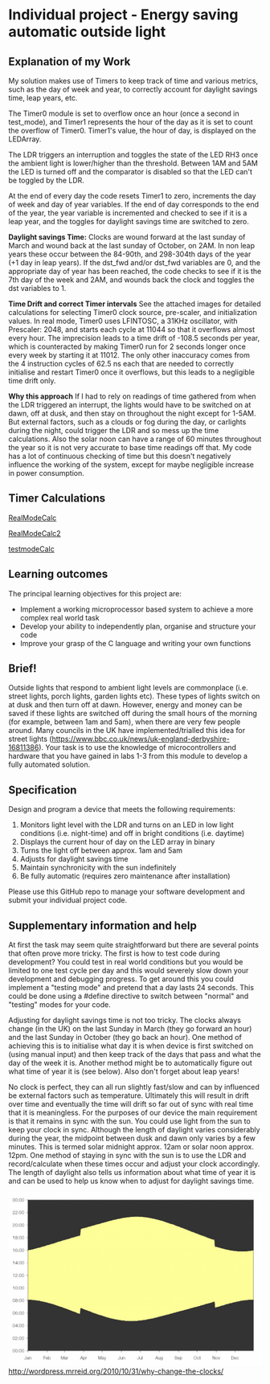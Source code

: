 # Individual project - Energy saving automatic outside light

## Explanation of my Work
My solution makes use of Timers to keep track of time and various metrics, such as the day of week and year, to correctly account for daylight savings time, leap years, etc.

The Timer0 module is set to overflow once an hour (once a second in test_mode), and Timer1 represents the hour of the day as it is set to count the overflow of Timer0.
Timer1's value, the hour of day, is displayed on the LEDArray. 

The LDR triggers an interruption and toggles the state of the LED RH3 once the ambient light is lower/higher than the threshold. 
Between 1AM and 5AM the LED is turned off and the comparator is disabled so that the LED can't be toggled by the LDR.

At the end of every day the code resets Timer1 to zero, increments the day of week and day of year variables. 
If the end of day corresponds to the end of the year, the year variable is incremented and checked to see if it is a leap year, and the toggles for daylight savings time are switched to zero.

**Daylight savings Time:**
Clocks are wound forward at the last sunday of March and wound back at the last sunday of October, on 2AM. In non leap years these occur between the 84-90th, and 298-304th days of the year (+1 day in leap years). If the dst_fwd and/or dst_fwd variables are 0, and the appropriate day of year has been reached, the code checks to see if it is the 7th day of the week and 2AM, and wounds back the clock and toggles the dst variables to 1. 

**Time Drift and correct Timer intervals**
See the attached images for detailed calculations for selecting Timer0 clock source, pre-scaler, and initialization values.
In real mode, Timer0 uses LFINTOSC, a 31KHz oscillator, with Prescaler: 2048, and starts each cycle at 11044 so that it overflows almost every hour.
The imprecision leads to a time drift of -108.5 seconds per year, which is counteracted by making Timer0 run for 2 seconds longer once every week by starting it at 11012.
The only other inaccuracy comes from the 4 instruction cycles of 62.5 ns each that are needed to correctly initialise and restart Timer0 once it overflows, but this leads to a 
negligible time drift only.

**Why this approach**
If I had to rely on readings of time gathered from when the LDR triggered an interrupt, the lights would have to be switched on at dawn, off at dusk, and then stay on throughout the night except for 1-5AM. But external factors, such as a clouds or fog during the day, or carlights during the night, could trigger the LDR and so mess up the time calculations. Also the solar noon can have a range of 60 minutes throughout the year so it is not very accurate to base time readings off that.
My code has a lot of continuous checking of time but this doesn't negatively influence the working of the system, except for maybe negligible increase in power consumption.

## Timer Calculations 
[RealModeCalc](https://user-images.githubusercontent.com/78698413/140614996-f6b541c2-116c-46bd-858d-c5358b41d4c7.jpg)

[RealModeCalc2](https://user-images.githubusercontent.com/78698413/140614999-6157572d-41d8-4dcb-807b-cc9c8f24aa2d.jpg)

[testmodeCalc](https://user-images.githubusercontent.com/78698413/140615000-53303abf-f2a2-41cd-a73c-fac0508a3a6b.jpg)

## Learning outcomes

The principal learning objectives for this project are:

- Implement a working microprocessor based system to achieve a more complex real world task
- Develop your ability to independently plan, organise and structure your code 
- Improve your grasp of the C language and writing your own functions

## Brief!
Outside lights that respond to ambient light levels are commonplace (i.e. street lights, porch lights, garden lights etc). These types of lights switch on at dusk and then turn off at dawn. However, energy and money can be saved if these lights are switched off during the small hours of the morning (for example, between 1am and 5am), when there are very few people around. Many councils in the UK have implemented/trialled this idea for street lights (https://www.bbc.co.uk/news/uk-england-derbyshire-16811386). Your task is to use the knowledge of microcontrollers and hardware that you have gained in labs 1-3 from this module to develop a fully automated solution.

## Specification
Design and program a device that meets the following requirements:

1. Monitors light level with the LDR and turns on an LED in low light conditions (i.e. night-time) and off in bright conditions (i.e. daytime)
1. Displays the current hour of day on the LED array in binary
1. Turns the light off between approx. 1am and 5am
1. Adjusts for daylight savings time
1. Maintain synchronicity with the sun indefinitely
1. Be fully automatic (requires zero maintenance after installation)

Please use this GitHub repo to manage your software development and submit your individual project code.

## Supplementary information and help
At first the task may seem quite straightforward but there are several points that often prove more tricky. The first is how to test code during development? You could test in real world conditions but you would be limited to one test cycle per day and this would severely slow down your development and debugging progress. To get around this you could implement a "testing mode" and pretend that a day lasts 24 seconds. This could be done using a #define directive to switch between "normal" and "testing" modes for your code.

Adjusting for daylight savings time is not too tricky. The clocks always change (in the UK) on the last Sunday in March (they go forward an hour) and the last Sunday in October (they go back an hour). One method of achieving this is to initialise what day it is when device is first switched on (using manual input) and then keep track of the days that pass and what the day of the week it is. Another method might be to automatically figure out what time of year it is (see below). Also don't forget about leap years! 

No clock is perfect, they can all run slightly fast/slow and can by influenced be external factors such as temperature. Ultimately this will result in drift over time and eventually the time will drift so far out of sync with real time that it is meaningless. For the purposes of our device the main requirement is that it remains in sync with the sun. You could use light from the sun to keep your clock in sync. Although the length of daylight varies considerably during the year, the midpoint between dusk and dawn only varies by a few minutes. This is termed solar midnight approx. 12am or solar noon approx. 12pm. One method of staying in sync with the sun is to use the LDR and record/calculate when these times occur and adjust your clock accordingly. The length of daylight also tells us information about what time of year it is and can be used to help us know when to adjust for daylight savings time.

![Day length](gifs/day-length-london.jpg)
http://wordpress.mrreid.org/2010/10/31/why-change-the-clocks/



